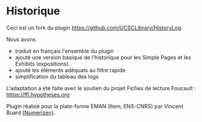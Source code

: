 # Historique

Ceci est un fork du plugin https://github.com/UCSCLibrary/HistoryLog. 

Nous avons 

- traduit en français l'ensemble du plugin
- ajouté une version basique de l'historique pour les Simple Pages et les Exhibits (expositions).
- ajouté les éléments adéquats au filtre rapide
- simplification du tableau des logs

L'adaptation a été faite avec le soutien du projet Fiches de lecture Foucault : https://ffl.hypotheses.org

Plugin réalisé pour la plate-forme EMAN (Item, ENS-CNRS) par Vincent Buard [(Numerizen)](http://numerizen.com).
